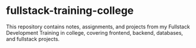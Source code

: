 # fullstack-training-college
This repository contains notes, assignments, and projects from my Fullstack Development Training in college, covering frontend, backend, databases, and fullstack projects.
